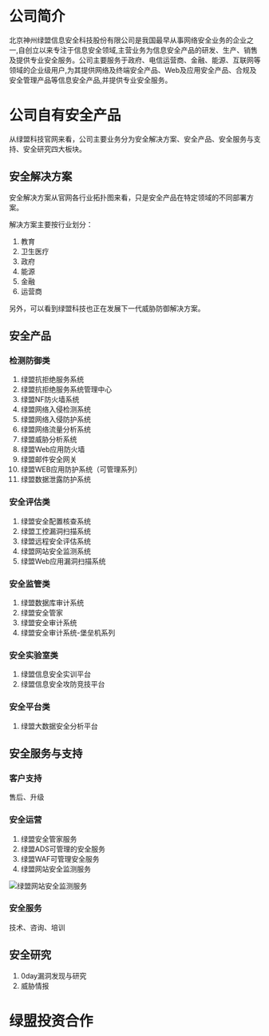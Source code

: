 # 公司简介
北京神州绿盟信息安全科技股份有限公司是我国最早从事网络安全业务的企业之一,自创立以来专注于信息安全领域,主营业务为信息安全产品的研发、生产、销售及提供专业安全服务。公司主要服务于政府、电信运营商、金融、能源、互联网等领域的企业级用户,为其提供网络及终端安全产品、Web及应用安全产品、合规及安全管理产品等信息安全产品,并提供专业安全服务。

# 公司自有安全产品
从绿盟科技官网来看，公司主要业务分为安全解决方案、安全产品、安全服务与支持、安全研究四大板块。
## 安全解决方案
安全解决方案从官网各行业拓扑图来看，只是安全产品在特定领域的不同部署方案。

解决方案主要按行业划分：

1. 教育
2. 卫生医疗
3. 政府
4. 能源
5. 金融
6. 运营商

另外，可以看到绿盟科技也正在发展下一代威胁防御解决方案。

## 安全产品
### 检测防御类
1. 绿盟抗拒绝服务系统
2. 绿盟抗拒绝服务系统管理中心
3. 绿盟NF防火墙系统
4. 绿盟网络入侵检测系统
5. 绿盟网络入侵防护系统
6. 绿盟网络流量分析系统
7. 绿盟威胁分析系统
8. 绿盟Web应用防火墙
9. 绿盟邮件安全网关
10. 绿盟WEB应用防护系统（可管理系列）
11. 绿盟数据泄露防护系统

### 安全评估类 
1. 绿盟安全配置核查系统
2. 绿盟工控漏洞扫描系统
3. 绿盟远程安全评估系统
4. 绿盟网站安全监测系统
5. 绿盟Web应用漏洞扫描系统

### 安全监管类
1. 绿盟数据库审计系统
2. 绿盟安全管家
3. 绿盟安全审计系统
4. 绿盟安全审计系统-堡垒机系列

### 安全实验室类
1. 绿盟信息安全实训平台
2. 绿盟信息安全攻防竞技平台

### 安全平台类
1. 绿盟大数据安全分析平台

## 安全服务与支持
### 客户支持
售后、升级
### 安全运营
1. 绿盟安全管家服务
2. 绿盟ADS可管理的安全服务
3. 绿盟WAF可管理安全服务
4. 绿盟网站安全监测服务

![绿盟网站安全监测服务](http://www.nsfocus.com.cn/upload/contents/2015/03/20150302145825_43159.png)

### 安全服务
技术、咨询、培训

## 安全研究
1. 0day漏洞发现与研究
2. 威胁情报

# 绿盟投资合作
##  

